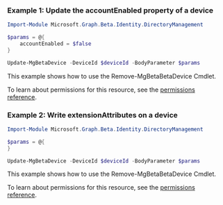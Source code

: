 ### Example 1: Update the accountEnabled property of a device

```powershellImport-Module Microsoft.Graph.Beta.Identity.DirectoryManagement

$params = @{
	accountEnabled = $false
}

Update-MgBetaDevice -DeviceId $deviceId -BodyParameter $params
```
This example shows how to use the Remove-MgBetaBetaDevice Cmdlet.
To learn about permissions for this resource, see the [permissions reference](/graph/permissions-reference).

### Example 2:  Write extensionAttributes on a device

```powershellImport-Module Microsoft.Graph.Beta.Identity.DirectoryManagement

$params = @{
}

Update-MgBetaDevice -DeviceId $deviceId -BodyParameter $params
```
This example shows how to use the Remove-MgBetaBetaDevice Cmdlet.
To learn about permissions for this resource, see the [permissions reference](/graph/permissions-reference).

